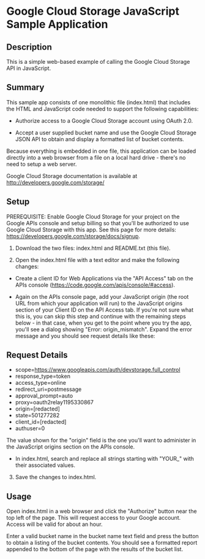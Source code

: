 # Google Cloud Storage JavaScript Sample Application

## Description
This is a simple web-based example of calling the Google Cloud Storage API
in JavaScript.

## Summary
This sample app consists of one monolithic file (index.html) that includes the
HTML and JavaScript code needed to support the following capabilities:

- Authorize access to a Google Cloud Storage account using OAuth 2.0.

- Accept a user supplied bucket name and use the Google Cloud Storage
  JSON API to obtain and display a formatted list of bucket contents.

Because everything is embedded in one file, this application can be loaded
directly into a web browser from a file on a local hard drive - there's no
need to setup a web server.

Google Cloud Storage documentation is available at
http://developers.google.com/storage/

## Setup
PREREQUISITE: Enable Google Cloud Storage for your project on the Google
APIs console and setup billing so that you'll be authorized to use
Google Cloud Storage with this app. See this page for more details:
https://developers.google.com/storage/docs/signup.

1. Download the two files: index.html and README.txt (this file).

2. Open the index.html file with a text editor and make the following changes:
- Create a client ID for Web Applications via the "API Access" tab
on the APIs console (https://code.google.com/apis/console/#access).

- Again on the APIs console page, add your JavaScript origin (the root
URL from which your application will run) to the JavaScript origins
section of your Client ID on the API Access tab. If you're not sure
what this is, you can skip this step and continue with the remaining
steps below - in that case, when you get to the point where you try
the app, you'll see a dialog showing "Error: origin_mismatch". Expand
the error message and you should see request details like these:

Request Details
---------------
- scope=https://www.googleapis.com/auth/devstorage.full_control
- response_type=token
- access_type=online
- redirect_uri=postmessage
- approval_prompt=auto
- proxy=oauth2relay1195330867
- origin=[redacted]
- state=501277282
- client_id=[redacted]
- authuser=0

The value shown for the "origin" field is the one you'll want to
administer in the JavaScript origins section on the APIs console.

- In index.html, search and replace all strings starting with "YOUR_"
with their associated values.

3. Save the changes to index.html.

## Usage
Open index.html in a web browser and click the "Authorize" button near the
top left of the page. This will request access to your Google account.
Access will be valid for about an hour.

Enter a valid bucket name in the bucket name text field and press the
button to obtain a listing of the bucket contents. You should see a
formatted report appended to the bottom of the page with the results
of the bucket list.
